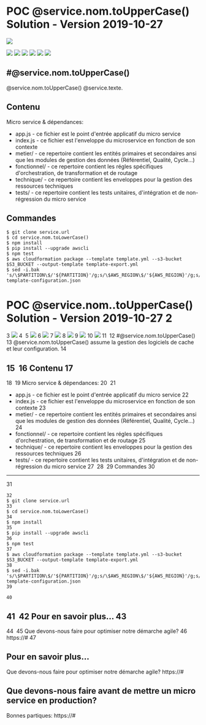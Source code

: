 POC @service.nom.toUpperCase() Solution - Version 2019-10-27
==============================================
![](https://e9wtofe7li.execute-api.eu-west-1.amazonaws.com/Prod/images/ms-solution.svg)

![](https://e9wtofe7li.execute-api.eu-west-1.amazonaws.com/Prod/images/etat-pac.svg)
![](https://e9wtofe7li.execute-api.eu-west-1.amazonaws.com/Prod/images/etat-ws.svg)
![](https://e9wtofe7li.execute-api.eu-west-1.amazonaws.com/Prod/images/etat-cycle.svg)
![](https://e9wtofe7li.execute-api.eu-west-1.amazonaws.com/Prod/images/etat-design.svg)
![](https://e9wtofe7li.execute-api.eu-west-1.amazonaws.com/Prod/images/etat-build.svg)
![](https://e9wtofe7li.execute-api.eu-west-1.amazonaws.com/Prod/images/etat-run.svg)

#@service.nom.toUpperCase()
-----------
@service.nom.toUpperCase() @service.texte.
 

Contenu
-----------

Micro service & dépendances:

* app.js - ce fichier est le point d'entrée applicatif du micro service
* index.js - ce fichier est l'enveloppe du microservice en fonction de son contexte
* metier/ - ce repertoire contient les entités primaires et secondaires ansi que les modules de gestion des données (Référentiel, Qualité, Cycle...)
* fonctionnel/ - ce repertoire contient les régles spécifiques d'orchestration, de transformation et de routage
* technique/ - ce repertoire contient les enveloppes pour la gestion des ressources techniques
* tests/ - ce repertoire contient les tests unitaires, d'intégration et de non-régression du micro service


Commandes
------------------
```
$ git clone service.url
$ cd service.nom.toLowerCase()
$ npm install
$ pip install --upgrade awscli
$ npm test
$ aws cloudformation package --template template.yml --s3-bucket $S3_BUCKET --output-template template-export.yml
$ sed -i.bak 's/\$PARTITION\$/'${PARTITION}'/g;s/\$AWS_REGION\$/'${AWS_REGION}'/g;s/\$ACCOUNT_ID\$/'${ACCOUNT_ID}'/g;s/\$PROJECT_ID\$/'${PROJECT_ID}'/g' template-configuration.json

```
POC @service.nom..toUpperCase() Solution - Version 2019-10-27
2
==============================================
3
![](https://e9wtofe7li.execute-api.eu-west-1.amazonaws.com/Prod/images/ms-solution.svg)
4
​
5
![](https://e9wtofe7li.execute-api.eu-west-1.amazonaws.com/Prod/images/etat-pac.svg)
6
![](https://e9wtofe7li.execute-api.eu-west-1.amazonaws.com/Prod/images/etat-ws.svg)
7
![](https://e9wtofe7li.execute-api.eu-west-1.amazonaws.com/Prod/images/etat-cycle.svg)
8
![](https://e9wtofe7li.execute-api.eu-west-1.amazonaws.com/Prod/images/etat-design.svg)
9
![](https://e9wtofe7li.execute-api.eu-west-1.amazonaws.com/Prod/images/etat-build.svg)
10
![](https://e9wtofe7li.execute-api.eu-west-1.amazonaws.com/Prod/images/etat-run.svg)
11
​
12
#@service.nom.toUpperCase()
13
@service.nom.toUpperCase() assume la gestion des logiciels de cache et leur configuration.
14
 
15
​
16
Contenu
17
-----------
18
​
19
Micro service & dépendances:
20
​
21
* app.js - ce fichier est le point d'entrée applicatif du micro service
22
* index.js - ce fichier est l'enveloppe du microservice en fonction de son contexte
23
* metier/ - ce repertoire contient les entités primaires et secondaires ansi que les modules de gestion des données (Référentiel, Qualité, Cycle...)
24
* fonctionnel/ - ce repertoire contient les régles spécifiques d'orchestration, de transformation et de routage
25
* technique/ - ce repertoire contient les enveloppes pour la gestion des ressources techniques
26
* tests/ - ce repertoire contient les tests unitaires, d'intégration et de non-régression du micro service
27
​
28
​
29
Commandes
30
------------------
31
```
32
$ git clone service.url
33
$ cd service.nom.toLowerCase()
34
$ npm install
35
$ pip install --upgrade awscli
36
$ npm test
37
$ aws cloudformation package --template template.yml --s3-bucket $S3_BUCKET --output-template template-export.yml
38
$ sed -i.bak 's/\$PARTITION\$/'${PARTITION}'/g;s/\$AWS_REGION\$/'${AWS_REGION}'/g;s/\$ACCOUNT_ID\$/'${ACCOUNT_ID}'/g;s/\$PROJECT_ID\$/'${PROJECT_ID}'/g' template-configuration.json
39
​
40
```
41
​
42
Pour en savoir plus...
43
-------------------------
44
​
45
Que devons-nous faire pour optimiser notre démarche agile?
46
https://#
47

Pour en savoir plus...
-------------------------

Que devons-nous faire pour optimiser notre démarche agile?
https://#

Que devons-nous faire avant de mettre un micro service en production?
------------------

Bonnes partiques: 
https://#


